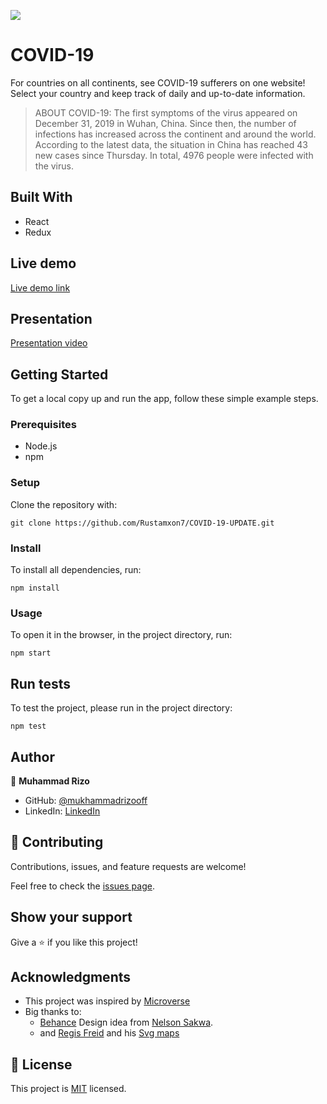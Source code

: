 ![](https://img.shields.io/badge/microverse-blueviolet)


# COVID-19

For countries on all continents, see COVID-19 sufferers on one website! Select your country and keep track of daily and up-to-date information.

>ABOUT COVID-19: The first symptoms of the virus appeared on December 31, 2019 in Wuhan, China. Since then, the number of infections has increased across the continent and around the world. According to the latest data, the situation in China has reached 43 new cases since Thursday. In total, 4976 people were infected with the virus.



## Built With

- React
- Redux

## Live demo

[Live demo link]()

## Presentation

[Presentation video]()

## Getting Started

To get a local copy up and run the app, follow these simple example steps.

### Prerequisites

- Node.js
- npm

### Setup

Clone the repository with:

```
git clone https://github.com/Rustamxon7/COVID-19-UPDATE.git
```

### Install
To install all dependencies, run:
```
npm install
```
### Usage
To open it in the browser, in the project directory, run:

 ```
 npm start
 ```

## Run tests 
To test the project, please run in the project directory:

```
npm test
```

## Author

👤 **Muhammad Rizo**

- GitHub: [@mukhammadrizooff](https://github.com/mukhammadrizooff)
- LinkedIn: [LinkedIn](https://www.linkedin.com/in/mukhammadrizooff)

## 🤝 Contributing

Contributions, issues, and feature requests are welcome!

Feel free to check the [issues page](https://github.com/mukhammadrizooff/COVID-19).

## Show your support

Give a ⭐️ if you like this project!

## Acknowledgments

- This project was inspired by [Microverse](https://www.microverse.org/?grsf=w9rx3c)
- Big thanks to:
   - [Behance](https://www.behance.net/gallery/31579789/Ballhead-App-(Free-PSDs)) Design idea from [Nelson Sakwa](https://www.behance.net/sakwadesignstudio).
   - and [Regis Freid](https://github.com/djaiss) and his [Svg maps](https://github.com/djaiss/mapsicon)

## 📝 License

This project is [MIT](https://github.com/mukhammadrizooff/COVID-19/blob/dev/LICENSE) licensed.